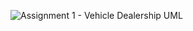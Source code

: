 ![Assignment 1 - Vehicle Dealership UML](https://user-images.githubusercontent.com/126054835/226186448-1e57b5e7-b214-4110-941d-b47e3b69bc9e.jpg)
